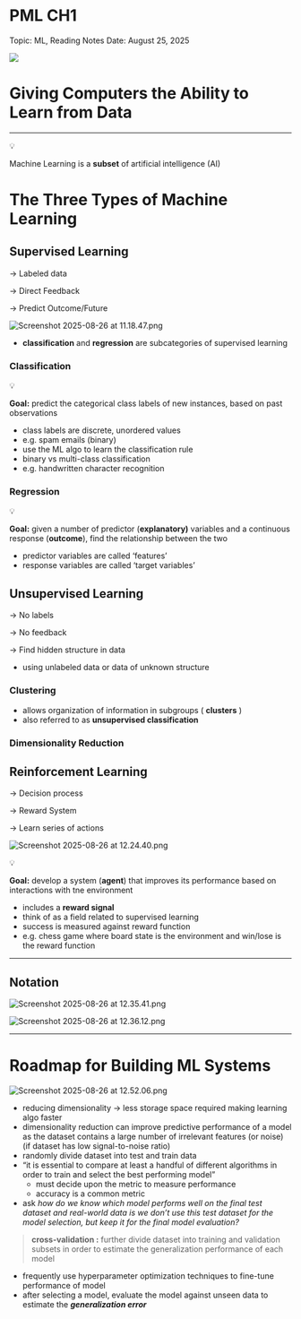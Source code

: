 # PML CH1

Topic: ML, Reading Notes
Date: August 25, 2025

![](https://i.pinimg.com/originals/26/77/87/2677876fdeffafde5e89c5c1e92c2edf.gif)

# Giving Computers the Ability to Learn from Data

---

<aside>
💡

Machine Learning is a **subset** of artificial intelligence (AI) 

</aside>

# The Three Types of Machine Learning

## Supervised Learning

→ Labeled data

→ Direct Feedback

→ Predict Outcome/Future

![Screenshot 2025-08-26 at 11.18.47.png](PML%20CH1%2025b626961bb4809a92ded704886e209b/Screenshot_2025-08-26_at_11.18.47.png)

- **classification** and **regression** are subcategories of supervised learning

### Classification

<aside>
💡

**Goal:** predict the categorical class labels of new instances, based on past observations

</aside>

- class labels are discrete, unordered values
- e.g. spam emails (binary)
- use the ML algo to learn the classification rule
- binary vs multi-class classification
- e.g. handwritten character recognition

### Regression

<aside>
💡

**Goal:** given a number of predictor (**explanatory)** variables and a continuous response (**outcome**), find the relationship between the two

</aside>

- predictor variables are called ‘features’
- response variables are called ‘target variables’

## Unsupervised Learning

→ No labels

→ No feedback

→ Find hidden structure in data

- using unlabeled data or data of unknown structure

### Clustering

- allows organization of information in subgroups ( **clusters** )
- also referred to as **unsupervised classification**

### Dimensionality Reduction

## Reinforcement Learning

→ Decision process

→ Reward System

→ Learn series of actions

![Screenshot 2025-08-26 at 12.24.40.png](PML%20CH1%2025b626961bb4809a92ded704886e209b/Screenshot_2025-08-26_at_12.24.40.png)

<aside>
💡

**Goal:** develop a system (**agent**) that improves its performance based on interactions with tne environment

</aside>

- includes a **reward signal**
- think of as a field related to supervised learning
- success is measured against reward function
- e.g. chess game where board state is the environment and win/lose is the reward function

---

## Notation

![Screenshot 2025-08-26 at 12.35.41.png](PML%20CH1%2025b626961bb4809a92ded704886e209b/Screenshot_2025-08-26_at_12.35.41.png)

![Screenshot 2025-08-26 at 12.36.12.png](PML%20CH1%2025b626961bb4809a92ded704886e209b/Screenshot_2025-08-26_at_12.36.12.png)

---

# Roadmap for Building ML Systems

![Screenshot 2025-08-26 at 12.52.06.png](PML%20CH1%2025b626961bb4809a92ded704886e209b/Screenshot_2025-08-26_at_12.52.06.png)

- reducing dimensionality → less storage space required making learning algo faster
- dimensionality reduction can improve predictive performance of a model as the dataset contains a large number of irrelevant features (or noise)  (if dataset has low signal-to-noise ratio)
- randomly divide dataset into test and train data
- “it is essential to compare at least a handful of different algorithms in order to train and select the best performing model”
    - must decide upon the metric to measure performance
    - accuracy is a common metric
- ask *how do we know which model performs well on the final test dataset and real-world data is we don’t use this test dataset for the model selection, but keep it for the final model evaluation?*

> **cross-validation :**  further divide dataset into training and validation subsets in order to estimate the generalization performance of each model
> 
- frequently use hyperparameter optimization techniques to fine-tune performance of model
- after selecting a model, evaluate the model against unseen data to estimate the ***generalization error***
